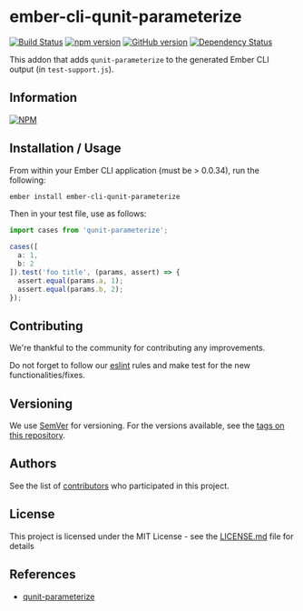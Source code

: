 # ember-cli-qunit-parameterize

[![Build Status](https://travis-ci.org/BBVAEngineering/ember-cli-qunit-parameterize.svg?branch=master)](https://travis-ci.org/BBVAEngineering/ember-cli-qunit-parameterize)
[![npm version](https://badge.fury.io/js/ember-cli-qunit-parameterize.svg)](https://badge.fury.io/js/ember-cli-qunit-parameterize)
[![GitHub version](https://badge.fury.io/gh/BBVAEngineering%2Fember-cli-qunit-parameterize.svg)](https://badge.fury.io/gh/BBVAEngineering%2Fember-cli-qunit-parameterize)
[![Dependency Status](https://david-dm.org/BBVAEngineering/ember-cli-qunit-parameterize.svg)](https://david-dm.org/BBVAEngineering/ember-cli-qunit-parameterize)

This addon that adds `qunit-parameterize` to the generated Ember CLI output (in `test-support.js`).

## Information

[![NPM](https://nodei.co/npm/ember-cli-qunit-parameterize.png?downloads=true&downloadRank=true)](https://www.npmjs.com/package/ember-cli-qunit-parameterize)

## Installation / Usage

From within your Ember CLI application (must be > 0.0.34), run the following:

```bash
ember install ember-cli-qunit-parameterize
```

Then in your test file, use as follows:

```js
import cases from 'qunit-parameterize';

cases([
  a: 1,
  b: 2
]).test('foo title', (params, assert) => {
  assert.equal(params.a, 1);
  assert.equal(params.b, 2);
});
```

## Contributing

We're thankful to the community for contributing any improvements.

Do not forget to follow our [eslint](https://github.com/BBVAEngineering/javascript/tree/master/eslint-config-bbva) rules and make test for the new functionalities/fixes.

## Versioning

We use [SemVer](http://semver.org/) for versioning. For the versions available, see the [tags on this repository](https://github.com/BBVAEngineering/ember-cli-qunit-parameterize/tags).

## Authors

See the list of [contributors](https://github.com/BBVAEngineering/ember-cli-qunit-parameterize/graphs/contributors) who participated in this project.

## License

This project is licensed under the MIT License - see the [LICENSE.md](LICENSE.md) file for details

## References

- [qunit-parameterize](https://github.com/AStepaniuk/qunit-parameterize)

